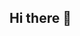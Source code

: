 ## Hi there 👋

<!--# 👋 Hi, I'm ban jabateh 

🎓 Data Science & AI Student at Yarmouk University (Graduating 2026)  
💡 Passionate about LLMs, RAG systems, and AI Automation  
🌐 I build chatbots, data apps, and intelligent systems using Python & Streamlit  

---

### 🧠 My Skills
- **AI & LLMs**: RAG, Chatbots, LangChain, Automation  
- **Data Science**: ML Models, Python, Pandas, NumPy  
- **Tools**: Streamlit, SQL, Git, OpenAI API  
- **Languages**: Arabic (Native), English (Fluent)

---

### 🚀 Featured Projects
| Project | Description | Tech |
|----------|--------------|------|
| [RAG Chatbot]() | A chatbot that answers from custom data using embeddings | LangChain, Streamlit |
| [AI Automation Bot]() | Automated workflow using OpenAI API + Python | Python, APIs |
| [ML Model for Prediction]() | Machine learning model with Streamlit UI | Scikit-learn, Streamlit |

---

📫 **Reach Me:**  
- [LinkedIn](https://www.linkedin.com/in/ban-jabateh-3ab3b626b?lipi=urn%3Ali%3Apage%3Ad_flagship3_profile_view_base_contact_details%3BSHkmAclSRfu5g9L5wZYl1A%3D%3D))  
- [Email](ban.mohammed41@gmail.com)



Here are some ideas to get you started:

🌱 I’m currently expanding my knowledge in AI and its real-world applications. I’m also focusing on improving my soft skills and learning how to design and build full projects independently — from concept to deployment.
-->
